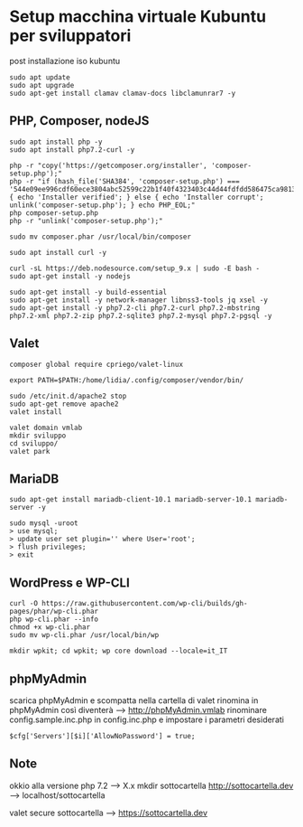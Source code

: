# Setup macchina virtuale Kubuntu per sviluppatori

post installazione iso kubuntu

```
sudo apt update
sudo apt upgrade
sudo apt-get install clamav clamav-docs libclamunrar7 -y
```

## PHP, Composer, nodeJS

```
sudo apt install php -y
sudo apt install php7.2-curl -y   

php -r "copy('https://getcomposer.org/installer', 'composer-setup.php');"
php -r "if (hash_file('SHA384', 'composer-setup.php') === '544e09ee996cdf60ece3804abc52599c22b1f40f4323403c44d44fdfdd586475ca9813a858088ffbc1f233e9b180f061') { echo 'Installer verified'; } else { echo 'Installer corrupt'; unlink('composer-setup.php'); } echo PHP_EOL;"
php composer-setup.php
php -r "unlink('composer-setup.php');"

sudo mv composer.phar /usr/local/bin/composer

sudo apt install curl -y

curl -sL https://deb.nodesource.com/setup_9.x | sudo -E bash -
sudo apt-get install -y nodejs

sudo apt-get install -y build-essential
sudo apt-get install -y network-manager libnss3-tools jq xsel -y
sudo apt-get install -y php7.2-cli php7.2-curl php7.2-mbstring  php7.2-xml php7.2-zip php7.2-sqlite3 php7.2-mysql php7.2-pgsql -y
```

## Valet

```
composer global require cpriego/valet-linux

export PATH=$PATH:/home/lidia/.config/composer/vendor/bin/

sudo /etc/init.d/apache2 stop
sudo apt-get remove apache2
valet install

valet domain vmlab
mkdir sviluppo
cd sviluppo/
valet park
```

## MariaDB

```
sudo apt-get install mariadb-client-10.1 mariadb-server-10.1 mariadb-server -y

sudo mysql -uroot
> use mysql;
> update user set plugin='' where User='root';
> flush privileges;
> exit
```

## WordPress e WP-CLI

```
curl -O https://raw.githubusercontent.com/wp-cli/builds/gh-pages/phar/wp-cli.phar
php wp-cli.phar --info
chmod +x wp-cli.phar
sudo mv wp-cli.phar /usr/local/bin/wp

mkdir wpkit; cd wpkit; wp core download --locale=it_IT
```

## phpMyAdmin

scarica phpMyAdmin e scompatta nella cartella di valet
rinomina in phpMyAdmin così diventerà --> http://phpMyAdmin.vmlab
rinominare config.sample.inc.php in config.inc.php e impostare i parametri desiderati

```
$cfg['Servers'][$i]['AllowNoPassword'] = true;
```

## Note
okkio alla versione php 7.2 --> X.x
mkdir sottocartella
http://sottocartella.dev --> localhost/sottocartella

valet secure sottocartella --> https://sottocartella.dev
